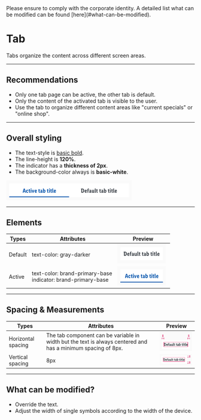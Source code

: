 <AlertInfo alertHeadline="Modifiable">
Please ensure to comply with the corporate identity. A detailed list what can be modified can be found [here](#what-can-be-modified).
</AlertInfo>

# Tab

Tabs organize the content across different screen areas.

---

## Recommendations

- Only one tab page can be active, the other tab is default.
- Only the content of the activated tab is visible to the user.
- Use the tab to organize different content areas like "current specials" or "online shop".

---

## Overall styling

- The text-style is [basic bold](../../../../Web/Design/General/Typography/Typography.md#basic-bold).
- The line-height is **120%**.
- The indicator has a **thickness of 2px**.
- The background-color always is **basic-white**.

![tab bar](assets/elements/complete@1x.png)

---

## Elements

| Types | Attributes | Preview |
|---|---|---|
| Default | text-color: gray-darker | ![default](assets/elements/default@1x.png) |
| Active | text-color: brand-primary-base<br>indicator: brand-primary-base | ![active](assets/elements/active@1x.png) |

---

## Spacing & Measurements

| Types | Attributes | Preview |
|---|---|---|
| Horizontal spacing | The tab component can be variable in width but the text is always centered and has a minimum spacing of 8px. | ![horizontal-spacing](assets/measurements/horizontal-spacing@1x.png) |
| Vertical spacing | 8px | ![vertical-spacing](assets/measurements/vertical-spacing@1x.png) |

---

## What can be modified?

- Override the text.
- Adjust the width of single symbols according to the width of the device.
